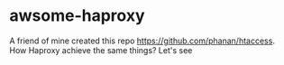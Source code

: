 # awsome-haproxy
A friend of mine created this repo https://github.com/phanan/htaccess. How Haproxy achieve the same things? Let's see
